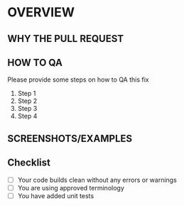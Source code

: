 # OVERVIEW

<!-- Describe what feature this pull request adds in a few sentences -->

## WHY THE PULL REQUEST

<!-- Describe why this pull request should be merged, please justify the decisions made and what value it provides to the package -->

## HOW TO QA

Please provide some steps on how to QA this fix

1. Step 1
2. Step 2
3. Step 3
4. Step 4

## SCREENSHOTS/EXAMPLES

<!-- These are optional but good to have -->

## Checklist

- [ ] Your code builds clean without any errors or warnings
- [ ] You are using approved terminology
- [ ] You have added unit tests
